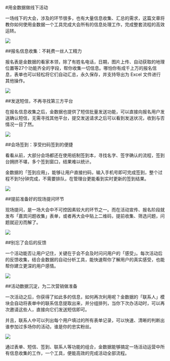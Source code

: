 #用金数据做线下活动

一场线下的大会，涉及的环节很多，也有大量信息收集、汇总的需求，这篇文章将教你如何使用金数据一个工具完成大会所有的信息处理工作，完成整套流程的高效运转。

![](https://dn-shimo-image.qbox.me/krybNc6cwJo7rWuf/image.png!thumbnail)

##报名信息收集：不耗费一丝人工精力

报名表是金数据的看家本领，除了有姓名电话，日期，图片上传、自动获取的地理位置等27个功能齐全的字段，帮你收集一切信息。哪怕你有成千上万的报名信息，表单也可以轻松将它们自动汇总，永久保存，并支持导出为 Excel 文件进行其他操作。

![](https://dn-shimo-image.qbox.me/UDYWGbrmKjIS1OwF/image.png!thumbnail)

##发送短信，不再寻找第三方平台

在报名信息收集之后，金数据也提供了短信批量发送功能，可以直接向报名用户发送确认短信，无需寻找其他平台，提交发送请求之后可以看到发送状况，收到与否情况一目了然。

![](https://dn-shimo-image.qbox.me/BByZ3ArtyFsE4IHa/image.png!thumbnail)

##会场签到：享受扫码签到的便捷

看看从前，大部分会场都还在使用纸制签到本，寻找名字、签字确认的流程，签到台拥挤不堪，多个签到窗口，结果难以统计。

金数据的「签到应用」，能够让用户直接扫码，输入手机号即可完成签到，整个过程不到1分钟完成，不需要排队，在管理台更能看到实时更新的签到结果。

![](https://dn-shimo-image.qbox.me/CEzVdcZFBRgMd6Bd/image.png!thumbnail)

##提前准备好的现场提问环节

现场提问，是一场大会中不可控因素较大的环节之一。而在活动宣传、报名阶段就发布「嘉宾问题收集」表单，或者再大会中贴上二维码，提前收集、筛选问题，问题就迎刃而解了。

![](https://dn-shimo-image.qbox.me/xL6kcdUEs7YMcn8t/image.png!thumbnail)

##别忘了会后的反馈

一个活动能否让用户记住，关键在于会不会及时问问用户的「感受」。每次活动后的反馈收集，结合金数据的自动分析工具，能快速帮你了解用户的真实感受，也能帮你建立更深的用户感情。

![](https://dn-shimo-image.qbox.me/uqyB9afgxsotmqdn/image.png!thumbnail)

##活动数据沉淀，为二次营销做准备

一次活动之后，你获得了如此多的信息，如何再次利用呢？金数据的「联系人」模块会自动将表单中的联系信息提取出来，并分组排列，当你下次办活动时，可以再次邀请这些人，直接向它们发送短信即可。

并且，联系人中可以列出每个用户填过的所有表单记录，可以快速、清晰的判断出谁参加过多场你的活动，谁是你的忠实粉丝。

![](https://dn-shimo-image.qbox.me/B0GPV3Y5fNEdiwiq/image.png!thumbnail)

通过表单、短信、签到、联系人等功能的组合，金数据能够搞定一场活动运营中所有信息收集的工作，一个工具，便能高效的完成活动全部流程。







